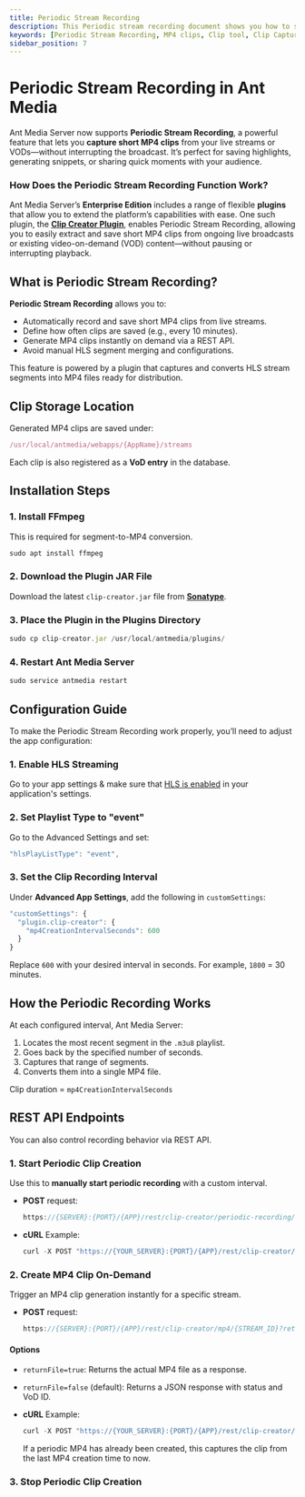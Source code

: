 ```yaml
---
title: Periodic Stream Recording
description: This Periodic stream recording document shows you how to set it up and walks you through its key features so you can start capturing high-quality clips with minimal effort.
keywords: [Periodic Stream Recording, MP4 clips, Clip tool, Clip Capture, Ant Media Server Documentation, Ant Media Server Tutorials]
sidebar_position: 7
---
```


# Periodic Stream Recording in Ant Media

Ant Media Server now supports **Periodic Stream Recording**, a powerful feature that lets you **capture short MP4 clips** from your live streams or VODs—without interrupting the broadcast. It’s perfect for saving highlights, generating snippets, or sharing quick moments with your audience.

### How Does the Periodic Stream Recording Function Work?

Ant Media Server’s **Enterprise Edition** includes a range of flexible **plugins** that allow you to extend the platform’s capabilities with ease. One such plugin, the [**Clip Creator Plugin**](https://github.com/ant-media/Plugins/tree/master/ClipCreatorPlugin), enables Periodic Stream Recording, allowing you to easily extract and save short MP4 clips from ongoing live broadcasts or existing video-on-demand (VOD) content—without pausing or interrupting playback.

## What is Periodic Stream Recording?

**Periodic Stream Recording** allows you to:

- Automatically record and save short MP4 clips from live streams.
- Define how often clips are saved (e.g., every 10 minutes).
- Generate MP4 clips instantly on demand via a REST API.
- Avoid manual HLS segment merging and configurations.

This feature is powered by a plugin that captures and converts HLS stream segments into MP4 files ready for distribution.

## Clip Storage Location

Generated MP4 clips are saved under:
```js
/usr/local/antmedia/webapps/{AppName}/streams
```

Each clip is also registered as a **VoD entry** in the database.

## Installation Steps

### 1. Install FFmpeg

This is required for segment-to-MP4 conversion.

```js
sudo apt install ffmpeg
```

### 2. Download the Plugin JAR File

Download the latest `clip-creator.jar` file from [**Sonatype**](https://oss.sonatype.org/#nexus-search;gav~io.antmedia.plugin~clip-creator~~~).

### 3. Place the Plugin in the Plugins Directory

```js
sudo cp clip-creator.jar /usr/local/antmedia/plugins/
```

### 4. Restart Ant Media Server

```js
sudo service antmedia restart
```

## Configuration Guide

To make the Periodic Stream Recording work properly, you’ll need to adjust the app configuration:

### 1. Enable HLS Streaming

Go to your app settings & make sure that [HLS is enabled](https://antmedia.io/docs/guides/playing-live-stream/hls-playing/#enable-hls) in your application's settings.

### 2. Set Playlist Type to "event"

Go to the Advanced Settings and set:

```js
"hlsPlayListType": "event",
```

### 3. Set the Clip Recording Interval

Under **Advanced App Settings**, add the following in `customSettings`:

```js
"customSettings": {
  "plugin.clip-creator": {
    "mp4CreationIntervalSeconds": 600
  }
}
```

Replace `600` with your desired interval in seconds. For example, `1800` = 30 minutes.

## How the Periodic Recording Works

At each configured interval, Ant Media Server:

1. Locates the most recent segment in the `.m3u8` playlist.
2. Goes back by the specified number of seconds.
3. Captures that range of segments.
4. Converts them into a single MP4 file.

Clip duration = `mp4CreationIntervalSeconds`

## REST API Endpoints

You can also control recording behavior via REST API.

### 1. Start Periodic Clip Creation

Use this to **manually start periodic recording** with a custom interval.

- **POST** request:
  ```js
  https://{SERVER}:{PORT}/{APP}/rest/clip-creator/periodic-recording/{periodSeconds}
  ```

- **cURL** Example:
  ```js
  curl -X POST "https://{YOUR_SERVER}:{PORT}/{APP}/rest/clip-creator/periodic-recording/{periodSeconds}" -H "Content-Type: application/json"
  ```

### 2. Create MP4 Clip On-Demand

Trigger an MP4 clip generation instantly for a specific stream.

- **POST** request:
  ```js
  https://{SERVER}:{PORT}/{APP}/rest/clip-creator/mp4/{STREAM_ID}?returnFile=true
  ```

#### Options
- `returnFile=true`: Returns the actual MP4 file as a response.
- `returnFile=false` (default): Returns a JSON response with status and VoD ID.

- **cURL** Example:
  ```js
  curl -X POST "https://{YOUR_SERVER}:{PORT}/{APP}/rest/clip-creator/mp4/{STREAM_ID}?returnFile=true" -H "Content-Type: application/json"
  ```

  If a periodic MP4 has already been created, this captures the clip from the last MP4 creation time to now.

### 3. Stop Periodic Clip Creation


  





